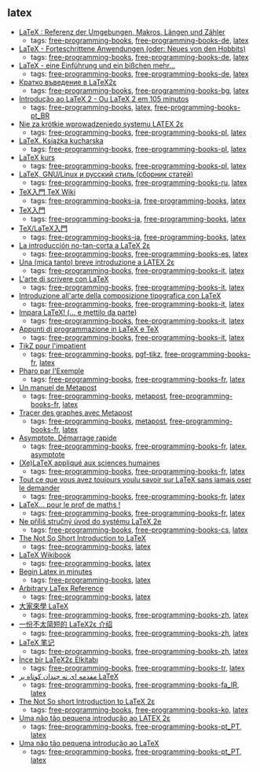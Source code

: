 latex 
---
* [LaTeX : Referenz der Umgebungen, Makros, Längen und Zähler](http://www.lehmanns.de/page/latexreferenz)
    * tags: [free-programming-books](../tags/free-programming-books.md), [free-programming-books-de](../tags/free-programming-books-de.md), [latex](../tags/latex.md)
* [LaTeX - Forteschrittene Anwendungen (oder: Neues von den Hobbits)](http://www.fernuni-hagen.de/imperia/md/content/zmi_2010/a027_latex_fort.pdf)
    * tags: [free-programming-books](../tags/free-programming-books.md), [free-programming-books-de](../tags/free-programming-books-de.md), [latex](../tags/latex.md)
* [LaTeX - eine Einführung und ein bißchen mehr...](http://www.fernuni-hagen.de/imperia/md/content/zmi_2010/a026_latex_einf.pdf)
    * tags: [free-programming-books](../tags/free-programming-books.md), [free-programming-books-de](../tags/free-programming-books-de.md), [latex](../tags/latex.md)
* [Кратко въведение в LaTeX2ε](http://www.ctan.org/tex-archive/info/lshort/bulgarian)
    * tags: [free-programming-books](../tags/free-programming-books.md), [free-programming-books-bg](../tags/free-programming-books-bg.md), [latex](../tags/latex.md)
* [Introdução ao LaTeX 2 - Ou LaTeX 2 em 105 minutos](http://ctan.org/pkg/lshort-portuguese-br)
    * tags: [free-programming-books](../tags/free-programming-books.md), [latex](../tags/latex.md), [free-programming-books-pt_BR](../tags/free-programming-books-pt_BR.md)
* [Nie za krótkie wprowadzeniedo systemu LATEX 2ε](http://www.ctan.org/tex-archive/info/lshort/polish)
    * tags: [free-programming-books](../tags/free-programming-books.md), [free-programming-books-pl](../tags/free-programming-books-pl.md), [latex](../tags/latex.md)
* [LaTeX. Książka kucharska](http://www.ptm.org.pl/latex-ksiazka-kucharska)
    * tags: [free-programming-books](../tags/free-programming-books.md), [free-programming-books-pl](../tags/free-programming-books-pl.md), [latex](../tags/latex.md)
* [LaTeX kurs](http://www.latex-kurs.x25.pl)
    * tags: [free-programming-books](../tags/free-programming-books.md), [free-programming-books-pl](../tags/free-programming-books-pl.md), [latex](../tags/latex.md)
* [LaTeX, GNU/Linux и русский стиль (сборник статей)](http://www.inp.nsk.su/~baldin/LaTeX/index.html)
    * tags: [free-programming-books](../tags/free-programming-books.md), [free-programming-books-ru](../tags/free-programming-books-ru.md), [latex](../tags/latex.md)
* [TeX入門 TeX Wiki](http://oku.edu.mie-u.ac.jp/~okumura/texwiki/?TeX%E5%85%A5%E9%96%80)
    * tags: [free-programming-books-ja](../tags/free-programming-books-ja.md), [free-programming-books](../tags/free-programming-books.md), [latex](../tags/latex.md)
* [TeX入門](http://www.comp.tmu.ac.jp/tsakai/lectures/intro_tex.html)
    * tags: [free-programming-books-ja](../tags/free-programming-books-ja.md), [free-programming-books](../tags/free-programming-books.md), [latex](../tags/latex.md)
* [TeX/LaTeX入門](https://ja.wikibooks.org/wiki/TeX/LaTeX%E5%85%A5%E9%96%80)
    * tags: [free-programming-books-ja](../tags/free-programming-books-ja.md), [free-programming-books](../tags/free-programming-books.md), [latex](../tags/latex.md)
* [La introducción no-tan-corta a LaTeX 2ε](http://www.ctan.org/tex-archive/info/lshort/spanish)
    * tags: [free-programming-books](../tags/free-programming-books.md), [free-programming-books-es](../tags/free-programming-books-es.md), [latex](../tags/latex.md)
* [Una (mica tanto) breve introduzione a LATEX 2ε](http://www.ctan.org/tex-archive/info/lshort/italian)
    * tags: [free-programming-books](../tags/free-programming-books.md), [free-programming-books-it](../tags/free-programming-books-it.md), [latex](../tags/latex.md)
* [L'arte di scrivere con LaTeX](http://www.lorenzopantieri.net/LaTeX_files/ArteLaTeX.pdf)
    * tags: [free-programming-books](../tags/free-programming-books.md), [free-programming-books-it](../tags/free-programming-books-it.md), [latex](../tags/latex.md)
* [Introduzione all'arte della composizione tipografica con LaTeX](http://www.guitex.org/home/images/doc/guidaguit-b5.pdf)
    * tags: [free-programming-books](../tags/free-programming-books.md), [free-programming-books-it](../tags/free-programming-books-it.md), [latex](../tags/latex.md)
* [Impara LaTeX! (... e mettilo da parte)](https://users.dimi.uniud.it/~gianluca.gorni/TeX/itTeXdoc/impara_latex.pdf)
    * tags: [free-programming-books](../tags/free-programming-books.md), [free-programming-books-it](../tags/free-programming-books-it.md), [latex](../tags/latex.md)
* [Appunti di programmazione in LaTeX e TeX](http://profs.sci.univr.it/~gregorio/introtex.pdf)
    * tags: [free-programming-books](../tags/free-programming-books.md), [free-programming-books-it](../tags/free-programming-books-it.md), [latex](../tags/latex.md)
* [TikZ pour l'impatient](http://math.et.info.free.fr/TikZ/)
    * tags: [free-programming-books](../tags/free-programming-books.md), [pgf-tikz](../tags/pgf-tikz.md), [free-programming-books-fr](../tags/free-programming-books-fr.md), [latex](../tags/latex.md)
* [Pharo par l'Exemple](http://pharobyexample.org/fr/)
    * tags: [free-programming-books](../tags/free-programming-books.md), [free-programming-books-fr](../tags/free-programming-books-fr.md), [latex](../tags/latex.md)
* [Un manuel de Metapost](http://melusine.eu.org/syracuse/metapost/f-mpman-2.pdf)
    * tags: [free-programming-books](../tags/free-programming-books.md), [metapost](../tags/metapost.md), [free-programming-books-fr](../tags/free-programming-books-fr.md), [latex](../tags/latex.md)
* [Tracer des graphes avec Metapost](http://melusine.eu.org/syracuse/metapost/f-mpgraph.pdf)
    * tags: [free-programming-books](../tags/free-programming-books.md), [metapost](../tags/metapost.md), [free-programming-books-fr](../tags/free-programming-books-fr.md), [latex](../tags/latex.md)
* [Asymptote. Démarrage rapide](http://cgmaths.fr/cgFiles/Dem_Rapide.pdf)
    * tags: [free-programming-books](../tags/free-programming-books.md), [free-programming-books-fr](../tags/free-programming-books-fr.md), [latex](../tags/latex.md), [asymptote](../tags/asymptote.md)
* [(Xe)LaTeX appliqué aux sciences humaines](http://geekographie.maieul.net/95)
    * tags: [free-programming-books](../tags/free-programming-books.md), [free-programming-books-fr](../tags/free-programming-books-fr.md), [latex](../tags/latex.md)
* [Tout ce que vous avez toujours voulu savoir sur LaTeX sans jamais oser le demander](http://framabook.org/tout-sur-latex/)
    * tags: [free-programming-books](../tags/free-programming-books.md), [free-programming-books-fr](../tags/free-programming-books-fr.md), [latex](../tags/latex.md)
* [LaTeX... pour le prof de maths !](http://math.univ-lyon1.fr/irem/IMG/pdf/LatexPourProfMaths3.pdf)
    * tags: [free-programming-books](../tags/free-programming-books.md), [free-programming-books-fr](../tags/free-programming-books-fr.md), [latex](../tags/latex.md)
* [Ne příliš stručný úvod do systému LaTeX 2e](http://www.root.cz/knihy/ne-prilis-strucny-uvod-do-systemu-latex-2e/)
    * tags: [free-programming-books](../tags/free-programming-books.md), [free-programming-books-cs](../tags/free-programming-books-cs.md), [latex](../tags/latex.md)
* [The Not So Short Introduction to LaTeX](https://tobi.oetiker.ch/lshort/lshort.pdf)
    * tags: [free-programming-books](../tags/free-programming-books.md), [latex](../tags/latex.md)
* [LaTeX Wikibook](https://en.wikibooks.org/wiki/LaTeX)
    * tags: [free-programming-books](../tags/free-programming-books.md), [latex](../tags/latex.md)
* [Begin Latex in minutes](https://github.com/VoLuong/Begin-Latex-in-minutes)
    * tags: [free-programming-books](../tags/free-programming-books.md), [latex](../tags/latex.md)
* [Arbitrary LaTex Reference](http://latex.knobs-dials.com)
    * tags: [free-programming-books](../tags/free-programming-books.md), [latex](../tags/latex.md)
* [大家來學 LaTeX](https://github.com/49951331/graduate-project-102pj/blob/master/docs/latex123.pdf)
    * tags: [free-programming-books](../tags/free-programming-books.md), [free-programming-books-zh](../tags/free-programming-books-zh.md), [latex](../tags/latex.md)
* [一份不太简短的 LaTeX2ε 介绍](http://ctan.org/pkg/lshort-zh-cn)
    * tags: [free-programming-books](../tags/free-programming-books.md), [free-programming-books-zh](../tags/free-programming-books-zh.md), [latex](../tags/latex.md)
* [LaTeX 笔记](http://www.dralpha.com/zh/tech/tech.htm)
    * tags: [free-programming-books](../tags/free-programming-books.md), [free-programming-books-zh](../tags/free-programming-books-zh.md), [latex](../tags/latex.md)
* [İnce bir LaTeX2ε Elkitabı](http://www.ctan.org/tex-archive/info/lshort/turkish)
    * tags: [free-programming-books](../tags/free-programming-books.md), [free-programming-books-tr](../tags/free-programming-books-tr.md), [latex](../tags/latex.md)
* [مقدمه ای نه چندان کوتاه بر LaTeX](http://www.ctan.org/tex-archive/info/lshort/persian)
    * tags: [free-programming-books](../tags/free-programming-books.md), [free-programming-books-fa_IR](../tags/free-programming-books-fa_IR.md), [latex](../tags/latex.md)
* [The Not So short Introduction to LaTeX 2ε](http://www.ctan.org/tex-archive/info/lshort/korean)
    * tags: [free-programming-books](../tags/free-programming-books.md), [free-programming-books-ko](../tags/free-programming-books-ko.md), [latex](../tags/latex.md)
* [Uma não tão pequena introdução ao LATEX 2ε](http://www.ctan.org/tex-archive/info/lshort/portuguese)
    * tags: [free-programming-books](../tags/free-programming-books.md), [free-programming-books-pt_PT](../tags/free-programming-books-pt_PT.md), [latex](../tags/latex.md)
* [Uma não tão pequena introdução ao LaTeX](http://alfarrabio.di.uminho.pt/~albie/lshort/pt-lshort.pdf)
    * tags: [free-programming-books](../tags/free-programming-books.md), [free-programming-books-pt_PT](../tags/free-programming-books-pt_PT.md), [latex](../tags/latex.md)
